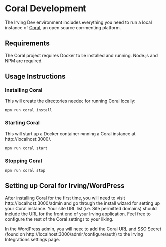 # Coral Development

The Irving Dev environment includes everything you need to run a local instance of [Coral](https://docs.coralproject.net/coral/), an open source commenting platform.

## Requirements

The Coral project requires Docker to be installed and running. Node.js and NPM are required.

## Usage Instructions

### Installing Coral

This will create the directories needed for running Coral locally:

```
npm run coral install
```

### Starting Coral

This will start up a Docker container running a Coral instance at http://localhost:3000/.

```
npm run coral start
```

### Stopping Coral

```
npm run coral stop
```

## Setting up Coral for Irving/WordPress

After installing Coral for the first time, you will need to visit http://localhost:3000/admin and go through the install wizard for setting up your Coral instance. Your site URL list (i.e. Site permitted domains) should include the URL for the front end of your Irving application. Feel free to configure the rest of the Coral settings to your liking.

In the WordPress admin, you will need to add the Coral URL and SSO Secret (found on http://localhost:3000/admin/configure/auth) to the Irving Integrations settings page.
